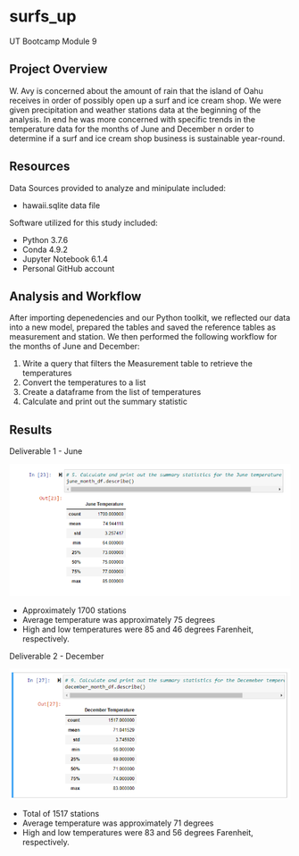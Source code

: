 # surfs_up
UT Bootcamp Module 9 

## Project Overview
W. Avy is concerned about the amount of rain that the island of Oahu receives in order of possibly open up a surf and ice cream shop.  We were given precipitation and weather stations data at the beginning of the analysis.  In end he was more concerned with specific trends in the temperature data for the months of June and December n order to determine if a surf and ice cream shop business is sustainable year-round.


## Resources
Data Sources provided to analyze and minipulate included:
- hawaii.sqlite data file

Software utilized for this study included: 
- Python 3.7.6 
- Conda 4.9.2 
- Jupyter Notebook 6.1.4
- Personal GitHub account

## Analysis and Workflow
After importing depenedencies and our Python toolkit, we reflected our data into a new model, prepared the tables and saved the reference tables as measurement and station.  We then performed the following workflow for the months of June and December:

1. Write a query that filters the Measurement table to retrieve the temperatures
2. Convert the temperatures to a list
3. Create a dataframe from the list of temperatures
4. Calculate and print out the summary statistic

## Results

Deliverable 1 - June

![alt text](https://github.com/austin020269/surfs_up/blob/main/June_statistics.PNG)

- Approximately 1700 stations 
- Average temperature was approximately 75 degrees 
- High and low temperatures were 85 and 46 degrees Farenheit, respectively.

Deliverable 2 - December

![alt text](https://github.com/austin020269/surfs_up/blob/main/December_statistics.PNG)

- Total of 1517 stations 
- Average temperature was approximately 71 degrees 
- High and low temperatures were 83 and 56 degrees Farenheit, respectively.


